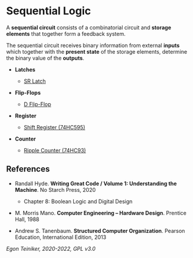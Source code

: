 # Sequential Logic

A **sequential circuit**  consists of a combinatorial circuit and **storage elements** that together form a feedback system. 

The sequential circuit receives binary information from external **inputs** which together with the **present state** of the storage elements, determine the binary value of the **outputs**.

* **Latches**
    * [SR Latch](rs-latch-nand)

* **Flip-Flops**
    * [D Flip-Flop](d-flip-flop)

* **Register**
   * [Shift Register (74HC595)](shift-register)
   
* **Counter**   
   * [Ripple Counter (74HC93)](ripple-counter-4bit)  
   


   
## References

* Randall Hyde. **Writing Great Code / Volume 1: Understanding the Machine**. No Starch Press, 2020
    * Chapter 8: Boolean Logic and Digital Design

* M. Morris Mano. **Computer Engineering – Hardware Design**. Prentice Hall, 1988

* Andrew S. Tanenbaum. **Structured Computer Organization**. Pearson Education, International Edition, 2013


*Egon Teiniker, 2020-2022, GPL v3.0* 
